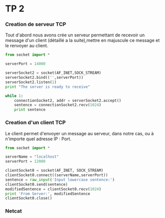 # TP 2

### Creation de serveur TCP
Tout d'abord nous avons crée un serveur permettant de recevoir un message d'un client (détaillé a la suite),mettre en majuscule ce message et le renvoyer au client.
```Python
from socket import *

serverPort = 14000

serverSocket2 = socket(AF_INET,SOCK_STREAM)
serverSocket2.bind(('',serverPort))
serverSocket2.listen(1)
print "The server is ready to receive"

while 1:
	connectionSocket2, addr = serverSocket2.accept()
	sentence = connectionSocket2.recv(1024)
	print sentence
  ```
  
 ### Creation d'un client TCP

Le client permet d'envoyer un message au serveur, dans notre cas, ou à n'importe quel adresse IP : Port.
```Python
from socket import *

serverName = "localhost"
serverPort = 12000

clientSocket0 = socket(AF_INET, SOCK_STREAM)
clientSocket0.connect((serverName,serverPort))
sentence = raw_input('Input lowercase sentence:')
clientSocket0.send(sentence)
modifiedSentence = clientSocket0.recv(1024)
print 'From Server:', modifiedSentence
clientSocket0.close()
```

### Netcat
